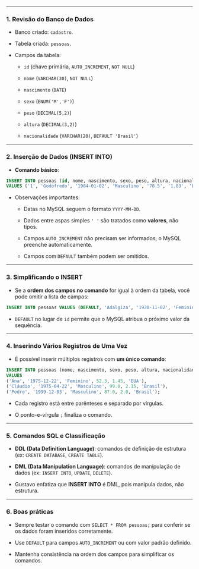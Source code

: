 
---
### **1. Revisão do Banco de Dados**

- Banco criado: `cadastro`.
    
- Tabela criada: `pessoas`.
    
- Campos da tabela:
    
    - `id` (chave primária, `AUTO_INCREMENT`, `NOT NULL`)
        
    - `nome` (`VARCHAR(30)`, `NOT NULL`)
        
    - `nascimento` (`DATE`)
        
    - `sexo` (`ENUM('M','F')`)
        
    - `peso` (`DECIMAL(5,2)`)
        
    - `altura` (`DECIMAL(3,2)`)
        
    - `nacionalidade` (`VARCHAR(20)`, `DEFAULT 'Brasil'`)
        

---

### **2. Inserção de Dados (INSERT INTO)**

- **Comando básico**:
    

```sql
INSERT INTO pessoas (id, nome, nascimento, sexo, peso, altura, nacionalidade)
VALUES ('1', 'Godofredo', '1984-01-02', 'Masculino', '78.5', '1.83', 'Brasil');
```

- Observações importantes:
    
    - Datas no MySQL seguem o formato `YYYY-MM-DD`.
        
    - Dados entre aspas simples `' '` são tratados como **valores**, não tipos.
        
    - Campos `AUTO_INCREMENT` não precisam ser informados; o MySQL preenche automaticamente.
        
    - Campos com `DEFAULT` também podem ser omitidos.
        

---

### **3. Simplificando o INSERT**

- Se a **ordem dos campos no comando** for igual à ordem da tabela, você pode omitir a lista de campos:
    

```sql
INSERT INTO pessoas VALUES (DEFAULT, 'Adalgiza', '1930-11-02', 'Feminino', 63.2, 1.75, 'Irlanda');
```

- `DEFAULT` no lugar de `id` permite que o MySQL atribua o próximo valor da sequência.
    

---

### **4. Inserindo Vários Registros de Uma Vez**

- É possível inserir múltiplos registros com **um único comando**:
    

```sql
INSERT INTO pessoas (nome, nascimento, sexo, peso, altura, nacionalidade)
VALUES 
('Ana', '1975-12-22', 'Feminino', 52.3, 1.45, 'EUA'),
('Cláudio', '1975-04-22', 'Masculino', 99.0, 2.15, 'Brasil'),
('Pedro', '1999-12-03', 'Masculino', 87.0, 2.0, 'Brasil');
```

- Cada registro está entre parênteses e separado por vírgulas.
    
- O ponto-e-vírgula `;` finaliza o comando.
    

---

### **5. Comandos SQL e Classificação**

- **DDL (Data Definition Language)**: comandos de definição de estrutura (ex: `CREATE DATABASE`, `CREATE TABLE`).
    
- **DML (Data Manipulation Language)**: comandos de manipulação de dados (ex: `INSERT INTO`, `UPDATE`, `DELETE`).
    
- Gustavo enfatiza que **INSERT INTO** é DML, pois manipula dados, não estrutura.
    

---

### **6. Boas práticas**

- Sempre testar o comando com `SELECT * FROM pessoas;` para conferir se os dados foram inseridos corretamente.
    
- Use `DEFAULT` para campos `AUTO_INCREMENT` ou com valor padrão definido.
    
- Mantenha consistência na ordem dos campos para simplificar os comandos.
    
